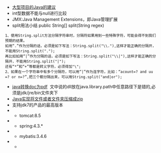 - [大型项目的Java的建议](https://blog.csdn.net/r1037/article/details/78355844)
- int型数据不能与null进行比较
- JMX:Java Management Extensions，即Java管理扩展
- split用法小结 public String[] split(String regex)
```
1、使用String.split方法分隔字符串时，分隔符如果用到一些特殊字符，可能会得不到我们预期的结果。
如用“.”作为分隔的话，必须是如下写法：String.split("\\."),这样才能正确的分隔开，不能用String.split(".");
再比如如用“|”作为分隔的话，必须是如下写法：String.split("\\|"),这样才能正确的分隔开，不能用String.split("|");
还有“*”和“+”等都是转义字符，必须得加"\";
2、如果在一个字符串中有多个分隔符，可以用“|”作为连字符，比如：“acount=? and uu =? or n=?”,把三个都分隔出来，可以用String.split("and|or");
```
- [java转换doc为pdf](http://feifei.im/archives/93)
  文中说的dll放在java.library.path中任意路径下是错的,必须是jdk/jre/bin文件夹下
- [Java实现将文件或者文件夹压缩成zip](https://www.cnblogs.com/zeng1994/p/7862288.html)
- 支持jdk7的产品的最高版本
- - tomcat:8.5
- - spring:4.3.*
- - mybatis:3.4.6
- - 
